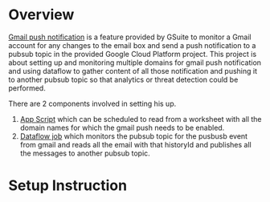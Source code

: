 # Overview
[Gmail push notification](https://developers.google.com/gmail/api/guides/push)  is a feature provided by GSuite to monitor a Gmail account for any changes to the email box and send a push notification to a pubsub topic in the provided Google Cloud Platform project. This project is about setting up and monitoring multiple domains for gmail push notification and using dataflow to gather content of all those notification and pushing it to another pubsub topic so that analytics or threat detection could be performed.

There are 2 components involved in setting his up.

1. [App Script](code.gs) which can be scheduled to read from a worksheet with all the domain names for which the gmail push needs to be enabled.
2. [Dataflow job](src/main/java/com/google/cloud/pso/pipeline/GmailDataflow.java) which monitors the pubsub topic for the pusbusb event from gmail and reads all the email with that historyId and publishes all the messages to another pubsub topic.

# Setup Instruction

